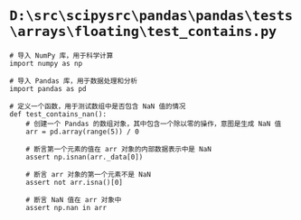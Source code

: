 # `D:\src\scipysrc\pandas\pandas\tests\arrays\floating\test_contains.py`

```
# 导入 NumPy 库，用于科学计算
import numpy as np

# 导入 Pandas 库，用于数据处理和分析
import pandas as pd

# 定义一个函数，用于测试数组中是否包含 NaN 值的情况
def test_contains_nan():
    # 创建一个 Pandas 的数组对象，其中包含一个除以零的操作，意图是生成 NaN 值
    arr = pd.array(range(5)) / 0
    
    # 断言第一个元素的值在 arr 对象的内部数据表示中是 NaN
    assert np.isnan(arr._data[0])
    
    # 断言 arr 对象的第一个元素不是 NaN
    assert not arr.isna()[0]
    
    # 断言 NaN 值在 arr 对象中
    assert np.nan in arr
```